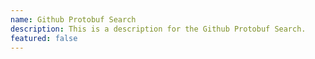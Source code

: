 ```yaml
---
name: Github Protobuf Search
description: This is a description for the Github Protobuf Search.
featured: false
---
```

